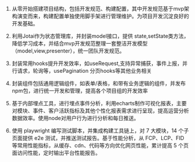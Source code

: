 1. 从零开始搭建项目结构，包括开发规范、构建配置，其中开发规范基于mvp架构演变而来，构建配置单独使用脚手架进行管理维护。为项目开发沉淀良好的开发基础。

2. 利用Jotai作为状态管理库，并封装model接口，提供 state,setState类方法，降低学习成本，并结合mvp开发规范整理一套整洁开发模型（model,view,presenter），统一团队开发规范。

3. 封装常用hooks提升开发效率，如useRequest,支持异常捕获，事件上报，并行请求，轮询等，usePagination 分页hooks等其他业务相关

4. 封装组件包括通用逻辑组件，如表单/表格，和带有业务逻辑的组件，并发布npm包，进行统一开发和管理，提高各个项目组的开发效率

5. 基于内部埋点工具，进行埋点事件分析，利用echarts制作可视化报表，主要对模块、事件、客户活跃指标及其他个性化报表需求进行呈现，提高运营分析数据效率。使用node对用户行为进行分析和每日推送。

6. 使用 playwright 编写测试脚本，并集成构建工具链上，对 7 大模块，14 个子页面提供 e2e 测试，并推送测试报告。基于性能分析，从 FCP、LCP、FID 等常用性能指标，从缓存、cdn、代码等方向优化网页性能，累计提高 5 个页面访问性能，定时输出平台性能报告。

 